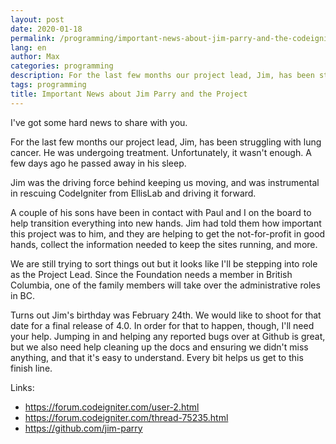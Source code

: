 ```yaml
---
layout: post
date: 2020-01-18
permalink: /programming/important-news-about-jim-parry-and-the-codeigniter-project-en/
lang: en
author: Max
categories: programming
description: For the last few months our project lead, Jim, has been struggling with lung cancer. He was undergoing treatment. Unfortunately, it wasn't enough. A few days ago he passed away in his sleep.
tags: programming
title: Important News about Jim Parry and the Project
---
```


I've got some hard news to share with you.

For the last few months our project lead, Jim, has been struggling with lung cancer. He was undergoing treatment. Unfortunately, it wasn't enough. A few days ago he passed away in his sleep.

Jim was the driving force behind keeping us moving, and was instrumental in rescuing CodeIgniter from EllisLab and driving it forward.

A couple of his sons have been in contact with Paul and I on the board to help transition everything into new hands. Jim had told them how important this project was to him, and they are helping to get the not-for-profit in good hands, collect the information needed to keep the sites running, and more.

We are still trying to sort things out but it looks like I'll be stepping into role as the Project Lead. Since the Foundation needs a member in British Columbia, one of the family members will take over the administrative roles in BC.

Turns out Jim's birthday was February 24th. We would like to shoot for that date for a final release of 4.0. In order for that to happen, though, I'll need your help. Jumping in and helping any reported bugs over at Github is great, but we also need help cleaning up the docs and ensuring we didn't miss anything, and that it's easy to understand. Every bit helps us get to this finish line.


Links:

- https://forum.codeigniter.com/user-2.html
- https://forum.codeigniter.com/thread-75235.html
- https://github.com/jim-parry
